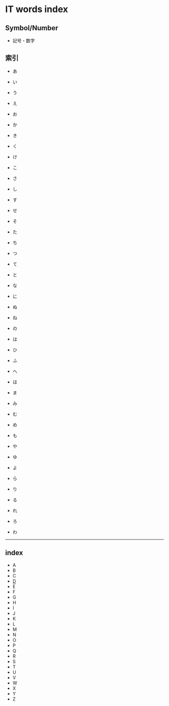 # IT words index

## Symbol/Number

- 記号・数字

## 索引

- あ
- い
- う
- え
- お

- か
- き
- く
- け
- こ

- さ
- し
- す
- せ
- そ

- た
- ち
- つ
- て
- と

- な
- に
- ぬ
- ね
- の

- は
- ひ
- ふ
- へ
- ほ

- ま
- み
- む
- め
- も

- や
- ゆ
- よ

- ら
- り
- る
- れ
- ろ

- わ

***

## index

- A
- B
- C
- [D](./D)
- E
- F
- G
- H
- I
- J
- K
- L
- M
- N
- O
- P
- Q
- R
- S
- T
- U
- V
- W
- X
- Y
- Z